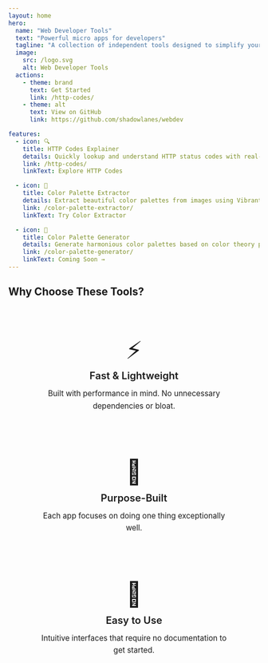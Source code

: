 ```yaml
---
layout: home
hero:
  name: "Web Developer Tools"
  text: "Powerful micro apps for developers"
  tagline: "A collection of independent tools designed to simplify your web development workflow"
  image:
    src: /logo.svg
    alt: Web Developer Tools
  actions:
    - theme: brand
      text: Get Started
      link: /http-codes/
    - theme: alt
      text: View on GitHub
      link: https://github.com/shadowlanes/webdev

features:
  - icon: 🔍
    title: HTTP Codes Explainer
    details: Quickly lookup and understand HTTP status codes with real-time search and detailed explanations for all standard codes.
    link: /http-codes/
    linkText: Explore HTTP Codes

  - icon: 🎨
    title: Color Palette Extractor
    details: Extract beautiful color palettes from images using Vibrant.js. Upload, extract, and export colors with ease.
    link: /color-palette-extractor/
    linkText: Try Color Extractor

  - icon: 🌈
    title: Color Palette Generator
    details: Generate harmonious color palettes based on color theory principles. Perfect for design projects.
    link: /color-palette-generator/
    linkText: Coming Soon →
---
```


## Why Choose These Tools?

<div class="vp-features-wrapper">
  <div class="vp-feature">
    <div class="vp-feature-icon">⚡</div>
    <h3 class="vp-feature-title">Fast & Lightweight</h3>
    <p class="vp-feature-details">Built with performance in mind. No unnecessary dependencies or bloat.</p>
  </div>

  <div class="vp-feature">
    <div class="vp-feature-icon">🎯</div>
    <h3 class="vp-feature-title">Purpose-Built</h3>
    <p class="vp-feature-details">Each app focuses on doing one thing exceptionally well.</p>
  </div>

  <div class="vp-feature">
    <div class="vp-feature-icon">🚀</div>
    <h3 class="vp-feature-title">Easy to Use</h3>
    <p class="vp-feature-details">Intuitive interfaces that require no documentation to get started.</p>
  </div>
</div>

<style scoped>
.vp-features-wrapper {
  display: grid;
  grid-template-columns: repeat(auto-fit, minmax(280px, 1fr));
  gap: 2rem;
  margin: 3rem auto;
  max-width: 1200px;
  padding: 0 1.5rem;
}

.vp-feature {
  background: var(--vp-c-bg-soft);
  border: 1px solid var(--vp-c-divider);
  border-radius: 12px;
  padding: 2rem;
  transition: all 0.3s ease;
  text-align: center;
}

.vp-feature:hover {
  border-color: var(--vp-c-brand-1);
}

.vp-feature-icon {
  font-size: 3rem;
  margin-bottom: 1rem;
  line-height: 1;
}

.vp-feature-title {
  font-size: 1.25rem;
  font-weight: 600;
  color: var(--vp-c-text-1);
  margin: 0 0 0.75rem 0;
}

.vp-feature-details {
  font-size: 0.95rem;
  line-height: 1.6;
  color: var(--vp-c-text-2);
  margin: 0;
}

@media (max-width: 768px) {
  .vp-features-wrapper {
    grid-template-columns: 1fr;
    gap: 1.5rem;
  }
}
</style>